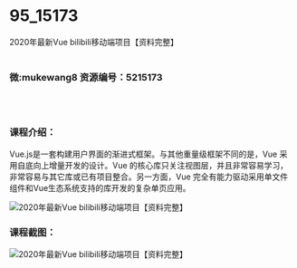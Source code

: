 # 95_15173
2020年最新Vue bilibili移动端项目【资料完整】
<br/></br>
<h3>微:mukewang8 资源编号：5215173</h3>
<br/></br>
<h3>课程介绍：</h3>
<p><a title="查看与 Vue 相关的文章" target="_blank">Vue</a>.js是一套构建用户界面的渐进式框架。与其他重量级框架不同的是，Vue 采用自底向上增量开发的设计。Vue 的核心库只关注视图层，并且非常容易学习，非常容易与其它库或已有项目整合。另一方面，Vue 完全有能力驱动采用单文件组件和Vue生态系统支持的库开发的复杂单页应用。</p>
<p><img src="https://www.ko996.com/wp-content/uploads/img/2020/09/2-8-300x192.png" alt="2020年最新Vue bilibili移动端项目【资料完整】"></p>
<div class="info-desc">
<h3>课程截图：</h3>
<p><img src="https://www.ko996.com/wp-content/uploads/img/2020/09/1-9.png" alt="2020年最新Vue bilibili移动端项目【资料完整】"></p>


			
</div>
